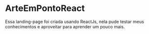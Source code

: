 # ArteEmPontoReact
Essa landing-page foi criada usando ReactJs, nela pude testar meus conhecimentos e aproveitar para aprender um pouco mais.
